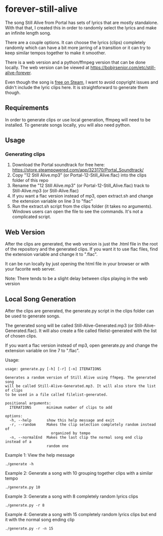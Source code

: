 # forever-still-alive

The song Still Alive from Portal has sets of lyrics that are mostly standalone. With that that, I created this in order to randomly select the lyrics and make an infinite length song.

There are a couple options. It can choose the lyrics (clips) completely randomly which can have a bit more jarring of a transition or it can try to keep similar tempos together to make it smoother.

There is a web version and a python/ffmpeg version that can be done locally. The web version can be viewed at https://bobjrsenior.com/etc/still-alive-forever.

Even though the song is [free on Steam](https://store.steampowered.com/app/323170/Portal_Soundtrack/), I want to avoid copyright issues and didn't include the lyric clips here. It is straightforward to generate them though.

## Requirements

In order to generate clips or use local generation, ffmpeg will need to be installed. To generate songs locally, you will also need python.

## Usage

### Generating clips

1. Download the Portal soundtrack for free here: https://store.steampowered.com/app/323170/Portal_Soundtrack/
2. Copy "12 Still Alive.mp3" (or Portal-12-Still_Alive.flac) into the clips folder of this repo
3. Rename the "12 Still Alive.mp3" (or Portal-12-Still_Alive.flac) track to Still-Alive.mp3 (or Still-Alive.flac)
4. If you want a flac version instead of mp3, open extract.sh and change the extension variable on line 3 to "flac"
5. Run the extract.sh script from the clips folder (it takes no arguments). Windows users can open the file to see the commands. It's not a complicated script.

## Web Version

After the clips are generated, the web version is just the .html file in the root of the repository and the generated clips. If you want it to use flac files, find the extension variable and change it to ".flac".

It can be run locally by just opening the html file in your browser or with your facorite web server.

Note: There tends to be a slight delay between clips playing in the web version

## Local Song Generation

After the clips are generated, the generate.py script in the clips folder can be used to generate songs.

The generated song will be called Still-Alive-Generated.mp3 (or Still-Alive-Generated.flac). It will also create a file called filelist-generated with the list of chosen clips.

If you want a flac version instead of mp3, open generate.py and change the extension variable on line 7 to ".flac".

Usage:

```
usage: generate.py [-h] [-r] [-n] ITERATIONS

Generates a random version of Still Alive using ffmpeg. The generated song
will be called Still-Alive-Generated.mp3. It will also store the list of clips
to be used in a file called filelist-generated.

positional arguments:
  ITERATIONS       minimum number of clips to add

options:
  -h, --help       show this help message and exit
  -r, --random     Makes the clip selection completely random instead of
                     organized by tempo
  -n, --normalEnd  Makes the last clip the normal song end clip instead of a
                   random one
```

Example 1: View the help message
```
./generate -h
```

Example 2: Generate a song with 10 grouping together clips with a similar tempo
```
./generate.py 10
```

Example 3: Generate a song with 8 completely random lyrics clips
```
./generate.py -r 8
```

Example 4: Generate a song with 15 completely random lyrics clips but end it with the normal song ending clip
```
./generate.py -r -n 15
```
